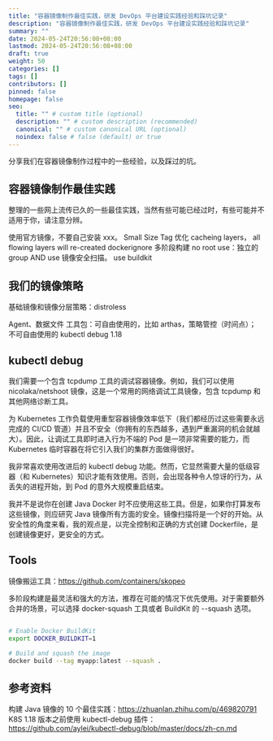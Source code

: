 ```yaml
---
title: "容器镜像制作最佳实践，研发 DevOps 平台建设实践经验和踩坑记录"
description: "容器镜像制作最佳实践，研发 DevOps 平台建设实践经验和踩坑记录"
summary: ""
date: 2024-05-24T20:56:08+08:00
lastmod: 2024-05-24T20:56:08+08:00
draft: true
weight: 50
categories: []
tags: []
contributors: []
pinned: false
homepage: false
seo:
  title: "" # custom title (optional)
  description: "" # custom description (recommended)
  canonical: "" # custom canonical URL (optional)
  noindex: false # false (default) or true
---
```


分享我们在容器镜像制作过程中的一些经验，以及踩过的坑。

## 容器镜像制作最佳实践

整理的一些网上流传已久的一些最佳实践，当然有些可能已经过时，有些可能并不适用于你，请注意分辨。

使用官方镜像，不要自己安装 xxx。
Small Size
Tag
优化 cacheing layers， all flowing layers will re-created
dockerignore
多阶段构建
no root use：独立的 group AND use
镜像安全扫描。
use buildkit

## 我们的镜像策略

基础镜像和镜像分层策略：distroless

Agent、数据文件
工具包：可自由使用的，比如 arthas，策略管控（时间点）； 不可自由使用的
kubectl debug 1.18

## kubectl debug

我们需要一个包含 tcpdump 工具的调试容器镜像。例如，我们可以使用 nicolaka/netshoot 镜像，这是一个常用的网络调试工具镜像，包含 tcpdump 和其他网络诊断工具。

为 Kubernetes 工作负载使用重型容器镜像效率低下（我们都经历过这些需要永远完成的 CI/CD 管道）并且不安全（你拥有的东西越多，遇到严重漏洞的机会就越大）。因此，让调试工具即时进入行为不端的 Pod 是一项非常需要的能力，而 Kubernetes 临时容器在将它引入我们的集群方面做得很好。

我非常喜欢使用改进后的 kubectl debug 功能。然而，它显然需要大量的低级容器（和 Kubernetes）知识才能有效使用。否则，会出现各种令人惊讶的行为，从丢失的进程开始，到 Pod 的意外大规模重启结束。

我并不是说你在创建 Java Docker 时不应使用这些工具。但是，如果你打算发布这些镜像，则应研究 Java 镜像所有方面的安全。镜像扫描将是一个好的开始。从安全性的角度来看，我的观点是，以完全控制和正确的方式创建 Dockerfile，是创建镜像更好，更安全的方式。

## Tools

镜像搬运工具：<https://github.com/containers/skopeo>

多阶段构建是最灵活和强大的方法，推荐在可能的情况下优先使用。对于需要额外合并的场景，可以选择 docker-squash 工具或者 BuildKit 的 --squash 选项。

```bash

# Enable Docker BuildKit
export DOCKER_BUILDKIT=1

# Build and squash the image
docker build --tag myapp:latest --squash .
```

## 参考资料

构建 Java 镜像的 10 个最佳实践：<https://zhuanlan.zhihu.com/p/469820791>
K8S 1.18 版本之前使用 kubectl-debug 插件：<https://github.com/aylei/kubectl-debug/blob/master/docs/zh-cn.md>
